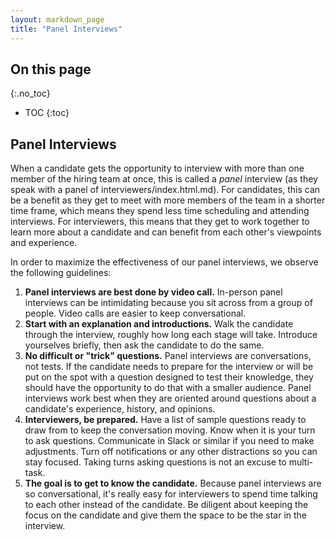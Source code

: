 ```yaml
---
layout: markdown_page
title: "Panel Interviews"
---
```


## On this page
{:.no_toc}

- TOC
{:toc}

## Panel Interviews<a name="panel-interviews"></a>

When a candidate gets the opportunity to interview with more than one member of
the hiring team at once, this is called a _panel_ interview (as they speak with
a panel of interviewers/index.html.md). For candidates, this can be a benefit as they get to
meet with more members of the team in a shorter time frame, which means they
spend less time scheduling and attending interviews. For interviewers, this
means that they get to work together to learn more about a candidate and can
benefit from each other's viewpoints and experience.

In order to maximize the effectiveness of our panel interviews, we observe the
following guidelines:

1. **Panel interviews are best done by video call.** In-person panel interviews
   can be intimidating because you sit across from a group of people. Video
   calls are easier to keep conversational.
1. **Start with an explanation and introductions.** Walk the candidate through
   the interview, roughly how long each stage will take. Introduce yourselves
   briefly, then ask the candidate to do the same.
1. **No difficult or "trick" questions.** Panel interviews are conversations,
   not tests. If the candidate needs to prepare for the interview or will be put
   on the spot with a question designed to test their knowledge, they should
   have the opportunity to do that with a smaller audience. Panel interviews
   work best when they are oriented around questions about a candidate's
   experience, history, and opinions.
1. **Interviewers, be prepared.** Have a list of sample questions ready to draw
   from to keep the conversation moving. Know when it is your turn to ask
   questions. Communicate in Slack or similar if you need to make adjustments.
   Turn off notifications or any other distractions so you can stay focused.
   Taking turns asking questions is not an excuse to multi-task.
1. **The goal is to get to know the candidate.** Because panel interviews are so
   conversational, it's really easy for interviewers to spend time talking to
   each other instead of the candidate. Be diligent about keeping the focus on
   the candidate and give them the space to be the star in the interview.
